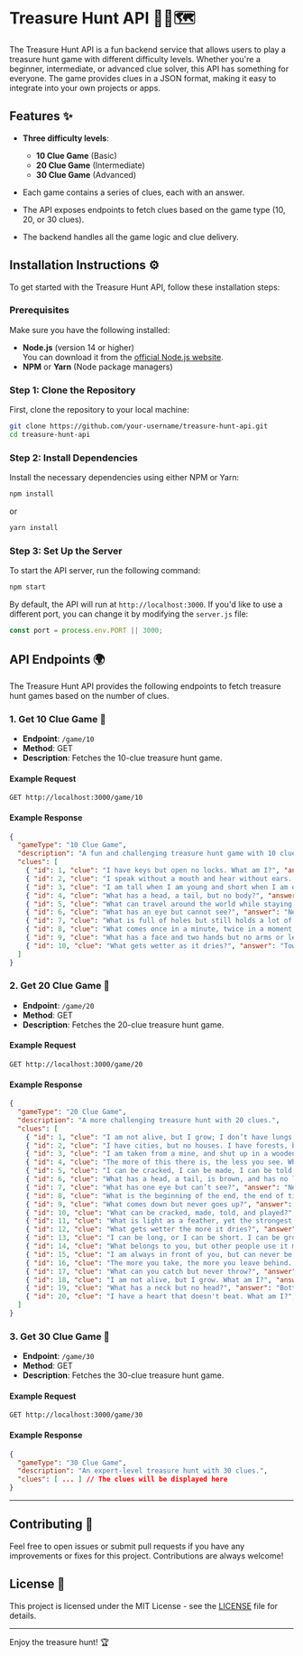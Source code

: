 # Treasure Hunt API 🏴‍☠️🗺️

The Treasure Hunt API is a fun backend service that allows users to play a treasure hunt game with different difficulty levels. Whether you're a beginner, intermediate, or advanced clue solver, this API has something for everyone. The game provides clues in a JSON format, making it easy to integrate into your own projects or apps.

## Features ✨

- **Three difficulty levels**:
  - **10 Clue Game** (Basic)
  - **20 Clue Game** (Intermediate)
  - **30 Clue Game** (Advanced)

- Each game contains a series of clues, each with an answer.
- The API exposes endpoints to fetch clues based on the game type (10, 20, or 30 clues).
- The backend handles all the game logic and clue delivery.

## Installation Instructions ⚙️

To get started with the Treasure Hunt API, follow these installation steps:

### Prerequisites

Make sure you have the following installed:

- **Node.js** (version 14 or higher)  
  You can download it from the [official Node.js website](https://nodejs.org/).
- **NPM** or **Yarn** (Node package managers)  

### Step 1: Clone the Repository

First, clone the repository to your local machine:

```bash
git clone https://github.com/your-username/treasure-hunt-api.git
cd treasure-hunt-api
```

### Step 2: Install Dependencies

Install the necessary dependencies using either NPM or Yarn:

```bash
npm install
```

or

```bash
yarn install
```

### Step 3: Set Up the Server

To start the API server, run the following command:

```bash
npm start
```

By default, the API will run at `http://localhost:3000`. If you'd like to use a different port, you can change it by modifying the `server.js` file:

```javascript
const port = process.env.PORT || 3000;
```

## API Endpoints 🌍

The Treasure Hunt API provides the following endpoints to fetch treasure hunt games based on the number of clues.

### 1. **Get 10 Clue Game** 🧩

- **Endpoint**: `/game/10`
- **Method**: GET
- **Description**: Fetches the 10-clue treasure hunt game.

#### Example Request

```http
GET http://localhost:3000/game/10
```

#### Example Response

```json
{
  "gameType": "10 Clue Game",
  "description": "A fun and challenging treasure hunt game with 10 clues.",
  "clues": [
    { "id": 1, "clue": "I have keys but open no locks. What am I?", "answer": "Piano" },
    { "id": 2, "clue": "I speak without a mouth and hear without ears. What am I?", "answer": "Echo" },
    { "id": 3, "clue": "I am tall when I am young and short when I am old. What am I?", "answer": "Candle" },
    { "id": 4, "clue": "What has a head, a tail, but no body?", "answer": "Coin" },
    { "id": 5, "clue": "What can travel around the world while staying in the corner?", "answer": "Stamp" },
    { "id": 6, "clue": "What has an eye but cannot see?", "answer": "Needle" },
    { "id": 7, "clue": "What is full of holes but still holds a lot of weight?", "answer": "Sieve" },
    { "id": 8, "clue": "What comes once in a minute, twice in a moment, but never in a thousand years?", "answer": "Letter M" },
    { "id": 9, "clue": "What has a face and two hands but no arms or legs?", "answer": "Clock" },
    { "id": 10, "clue": "What gets wetter as it dries?", "answer": "Towel" }
  ]
}
```

### 2. **Get 20 Clue Game** 🤔

- **Endpoint**: `/game/20`
- **Method**: GET
- **Description**: Fetches the 20-clue treasure hunt game.

#### Example Request

```http
GET http://localhost:3000/game/20
```

#### Example Response

```json
{
  "gameType": "20 Clue Game",
  "description": "A more challenging treasure hunt with 20 clues.",
  "clues": [
    { "id": 1, "clue": "I am not alive, but I grow; I don’t have lungs, but I need air. What am I?", "answer": "Fire" },
    { "id": 2, "clue": "I have cities, but no houses. I have forests, but no trees. I have rivers, but no water. What am I?", "answer": "Map" },
    { "id": 3, "clue": "I am taken from a mine, and shut up in a wooden case, from which I am never released, and yet I am used by almost every person. What am I?", "answer": "Pencil" },
    { "id": 4, "clue": "The more of this there is, the less you see. What is it?", "answer": "Darkness" },
    { "id": 5, "clue": "I can be cracked, I can be made, I can be told, I can be played. What am I?", "answer": "Joke" },
    { "id": 6, "clue": "What has a head, a tail, is brown, and has no legs?", "answer": "Penny" },
    { "id": 7, "clue": "What has one eye but can’t see?", "answer": "Needle" },
    { "id": 8, "clue": "What is the beginning of the end, the end of time and space, the beginning of every end, and the end of every place?", "answer": "Letter E" },
    { "id": 9, "clue": "What comes down but never goes up?", "answer": "Rain" },
    { "id": 10, "clue": "What can be cracked, made, told, and played?", "answer": "Joke" },
    { "id": 11, "clue": "What is light as a feather, yet the strongest man can't hold it for more than 5 minutes?", "answer": "Breath" },
    { "id": 12, "clue": "What gets wetter the more it dries?", "answer": "Towel" },
    { "id": 13, "clue": "I can be long, or I can be short. I can be grown, or I can be bought. I can be painted or left bare. I can be round or square. What am I?", "answer": "Nail" },
    { "id": 14, "clue": "What belongs to you, but other people use it more than you do?", "answer": "Your name" },
    { "id": 15, "clue": "I am always in front of you, but can never be seen. What am I?", "answer": "Future" },
    { "id": 16, "clue": "The more you take, the more you leave behind. What am I?", "answer": "Footsteps" },
    { "id": 17, "clue": "What can you catch but never throw?", "answer": "Cold" },
    { "id": 18, "clue": "I am not alive, but I grow. What am I?", "answer": "Crystal" },
    { "id": 19, "clue": "What has a neck but no head?", "answer": "Bottle" },
    { "id": 20, "clue": "I have a heart that doesn't beat. What am I?", "answer": "Artichoke" }
  ]
}
```

### 3. **Get 30 Clue Game** 💎

- **Endpoint**: `/game/30`
- **Method**: GET
- **Description**: Fetches the 30-clue treasure hunt game.

#### Example Request

```http
GET http://localhost:3000/game/30
```

#### Example Response

```json
{
  "gameType": "30 Clue Game",
  "description": "An expert-level treasure hunt with 30 clues.",
  "clues": [ ... ] // The clues will be displayed here
}
```

---

## Contributing 🤝

Feel free to open issues or submit pull requests if you have any improvements or fixes for this project. Contributions are always welcome!

## License 📝

This project is licensed under the MIT License - see the [LICENSE](LICENSE) file for details.

---

Enjoy the treasure hunt! 🏆
